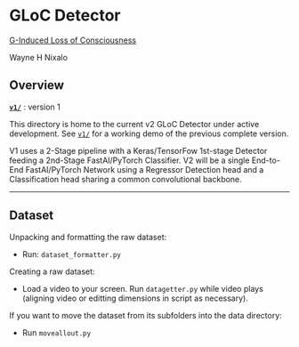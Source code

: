 # GLoC Detector

[G-Induced Loss of Consciousness](https://en.wikipedia.org/wiki/G-LOC)

Wayne H Nixalo

## Overview

**[`v1/`](https://github.com/WNoxchi/Aersu/tree/master/GLOC/v1)** : version 1

This directory is home to the current v2 GLoC Detector under active development. See [`v1/`](https://github.com/WNoxchi/Aersu/tree/master/GLOC/v1) for a working demo of the previous complete version. 

V1 uses a 2-Stage pipeline with a Keras/TensorFow 1st-stage Detector feeding a 2nd-Stage FastAI/PyTorch Classifier. V2 will be a single End-to-End FastAI/PyTorch Network using a Regressor Detection head and a Classification head sharing a common convolutional backbone.

---

## Dataset

Unpacking and formatting the raw dataset:

- Run: `dataset_formatter.py`

Creating a raw dataset:

- Load a video to your screen. Run `datagetter.py` while video plays (aligning video or editting dimensions in script as necessary).

If you want to move the dataset from its subfolders into the data directory:

- Run `moveallout.py`
